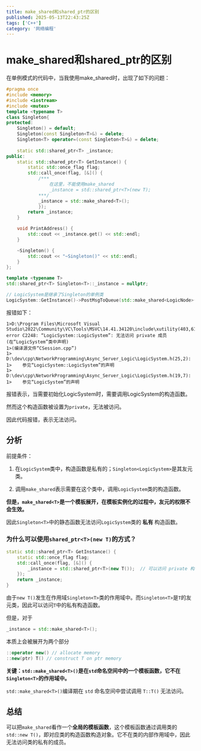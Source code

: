 ```yaml
---
title: make_shared和shared_ptr的区别
published: 2025-05-13T22:43:25Z
tags: ['C++']
category: '网络编程'
---
```


# make_shared和shared_ptr的区别

在单例模式的代码中，当我使用make_shared时，出现了如下的问题：

```C++
#pragma once
#include <memory>
#include <iostream>
#include <mutex>
template <typename T>
class Singleton{
protected:
	Singleton() = default;
	Singleton(const Singleton<T>&) = delete;
	Singleton<T> operator=(const Singleton<T>&) = delete;
	
	static std::shared_ptr<T> _instance;
public:
	static std::shared_ptr<T> GetInstance() {
		static std::once_flag flag;
		std::call_once(flag, [&]() {
            /***
                在这里，不能使用make_shared
                _instance = std::shared_ptr<T>(new T);
            ***/
			_instance = std::make_shared<T>();
			});
		return _instance;
	}

	void PrintAddress() {
		std::cout << _instance.get() << std::endl;
	}

	~Singleton() {
		std::cout << "~Singleton()" << std::endl;
	}
};

template <typename T>
std::shared_ptr<T> Singleton<T>::_instance = nullptr;

// LogicSystem是继承了Singleton的单例类
LogicSystem::GetInstance()->PostMsgToQueue(std::make_shared<LogicNode>(_self_shared_ptr, _msg_recv_node))
```

报错如下：

```
1>D:\Program Files\Microsoft Visual Studio\2022\Community\VC\Tools\MSVC\14.41.34120\include\xutility(403,61): error C2248: “LogicSystem::LogicSystem”: 无法访问 private 成员(在“LogicSystem”类中声明)
1>(编译源文件“CSession.cpp”)
1>    D:\dev\cpp\NetworkProgramming\Async_Server_Logic\LogicSystem.h(25,2):
1>    参见“LogicSystem::LogicSystem”的声明
1>    D:\dev\cpp\NetworkProgramming\Async_Server_Logic\LogicSystem.h(19,7):
1>    参见“LogicSystem”的声明
```

报错表示，当需要初始化LogicSystem时，需要调用LogicSystem的构造函数。

然而这个构造函数被设置为`private`，无法被访问。

因此代码报错，表示无法访问。

## 分析

前提条件：

1. 在`LogicSystem`类中，构造函数是私有的；`Singleton<LogicSystem>`是其友元类。

2. 调用`make_shared`表示需要在这个类中，调用`LogicSystem`类的构造函数。

**但是，`make_shared<T>`是一个模板展开，在模板实例化的过程中，友元的权限不会生效。**

因此`Singleton<T>`中的静态函数无法访问`LogicSystem`类的 **私有** 构造函数。

### 为什么可以使用`shared_ptr<T>(new T)`的方式？

```C++
static std::shared_ptr<T> GetInstance() {
	static std::once_flag flag;
	std::call_once(flag, [&]() {
		_instance = std::shared_ptr<T>(new T());  // 可以访问 private 构造
	});
	return _instance;
}
```

由于`new T()`发生在作用域`Singleton<T>`类的作用域中。而`Singleton<T>`是`T`的友元类，因此可以访问`T`中的私有构造函数。

但是，对于
```C++
_instance = std::make_shared<T>();
```
本质上会被展开为两个部分
```C++
::operator new() // allocate memory
::new(ptr) T() // construct T on ptr memory
```
**关键：`std::make_shared<T>()`是在`std`命名空间中的一个模板函数，它不在`Singleton<T>`的作用域中。**

`std::make_shared<T>()`编译期在 `std` 命名空间中尝试调用 `T::T()` 无法访问。

## 总结

可以把`make_shared`看作一个**全局的模板函数**，这个模板函数通过调用类的`std::new T()`，即对应类的构造函数构造对象。它不在类的内部作用域中，因此无法访问类的私有的成员。





